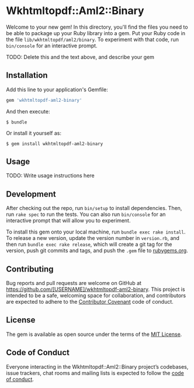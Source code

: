 # Wkhtmltopdf::Aml2::Binary

Welcome to your new gem! In this directory, you'll find the files you need to be able to package up your Ruby library into a gem. Put your Ruby code in the file `lib/wkhtmltopdf/aml2/binary`. To experiment with that code, run `bin/console` for an interactive prompt.

TODO: Delete this and the text above, and describe your gem

## Installation

Add this line to your application's Gemfile:

```ruby
gem 'wkhtmltopdf-aml2-binary'
```

And then execute:

    $ bundle

Or install it yourself as:

    $ gem install wkhtmltopdf-aml2-binary

## Usage

TODO: Write usage instructions here

## Development

After checking out the repo, run `bin/setup` to install dependencies. Then, run `rake spec` to run the tests. You can also run `bin/console` for an interactive prompt that will allow you to experiment.

To install this gem onto your local machine, run `bundle exec rake install`. To release a new version, update the version number in `version.rb`, and then run `bundle exec rake release`, which will create a git tag for the version, push git commits and tags, and push the `.gem` file to [rubygems.org](https://rubygems.org).

## Contributing

Bug reports and pull requests are welcome on GitHub at https://github.com/[USERNAME]/wkhtmltopdf-aml2-binary. This project is intended to be a safe, welcoming space for collaboration, and contributors are expected to adhere to the [Contributor Covenant](http://contributor-covenant.org) code of conduct.

## License

The gem is available as open source under the terms of the [MIT License](https://opensource.org/licenses/MIT).

## Code of Conduct

Everyone interacting in the Wkhtmltopdf::Aml2::Binary project’s codebases, issue trackers, chat rooms and mailing lists is expected to follow the [code of conduct](https://github.com/[USERNAME]/wkhtmltopdf-aml2-binary/blob/master/CODE_OF_CONDUCT.md).
